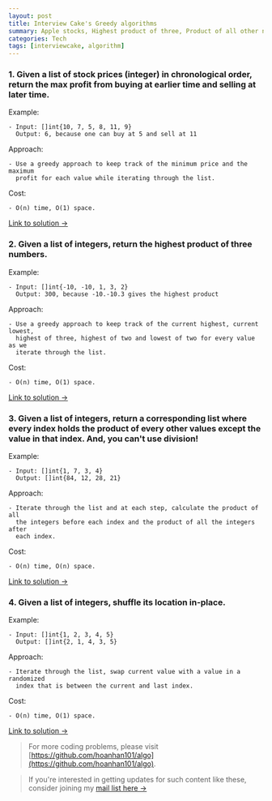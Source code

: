 ```yaml
---
layout: post
title: Interview Cake's Greedy algorithms
summary: Apple stocks, Highest product of three, Product of all other numbers, In-place shuffle
categories: Tech
tags: [interviewcake, algorithm]
---
```


### 1. Given a list of stock prices (integer) in chronological order, return the max profit from buying at earlier time and selling at later time.

Example:
```
- Input: []int{10, 7, 5, 8, 11, 9}
  Output: 6, because one can buy at 5 and sell at 11
```

Approach:
```
- Use a greedy approach to keep track of the minimum price and the maximum
  profit for each value while iterating through the list.
```

Cost:
```
- O(n) time, O(1) space.
```

[Link to solution →](https://github.com/hoanhan101/algo/blob/master/interviewcake/apple_stocks_test.go)

### 2. Given a list of integers, return the highest product of three numbers.

Example:
```
- Input: []int{-10, -10, 1, 3, 2}
  Output: 300, because -10.-10.3 gives the highest product
```

Approach:
```
- Use a greedy approach to keep track of the current highest, current lowest,
  highest of three, highest of two and lowest of two for every value as we
  iterate through the list.
```

Cost:
```
- O(n) time, O(1) space.
```

[Link to solution →](https://github.com/hoanhan101/algo/blob/master/interviewcake/highest_product_of_three_test.go)

### 3. Given a list of integers, return a corresponding list where every index holds the product of every other values except the value in that index. And, you can't use division!

Example:
```
- Input: []int{1, 7, 3, 4}
  Output: []int{84, 12, 28, 21}
```

Approach:
```
- Iterate through the list and at each step, calculate the product of all
  the integers before each index and the product of all the integers after
  each index.
```

Cost:
```
- O(n) time, O(n) space.
```

[Link to solution →](https://github.com/hoanhan101/algo/blob/master/interviewcake/product_of_others_test.go)


### 4. Given a list of integers, shuffle its location in-place.

Example:
```
- Input: []int{1, 2, 3, 4, 5}
  Output: []int{2, 1, 4, 3, 5}
```

Approach:
```
- Iterate through the list, swap current value with a value in a randomized
  index that is between the current and last index.
```

Cost:
```
- O(n) time, O(1) space.
```

[Link to solution →](https://github.com/hoanhan101/algo/blob/master/interviewcake/inplace_shuffle_test.go)

> For more coding problems, please visit
  [https://github.com/hoanhan101/algo](https://github.com/hoanhan101/algo).

> If you're interested in getting updates for such content like these, consider
  joining my [mail list here →](https://tinyletter.com/hoanhan)
